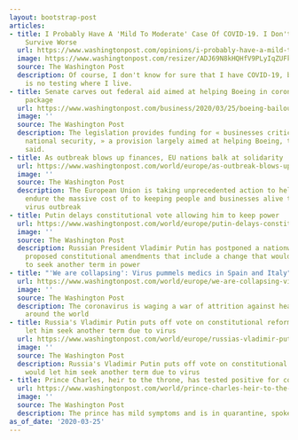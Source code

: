 ```yaml
---
layout: bootstrap-post
articles:
- title: I Probably Have A 'Mild To Moderate' Case Of COVID-19. I Don't Think I Could
    Survive Worse
  url: https://www.washingtonpost.com/opinions/i-probably-have-a-mild-to-moderate-case-of-covid-19-i-dont-think-i-could-survive-worse/2020/03/24/740b4d10-6de2-11ea-a3ec-70d7479d83f0_story.html
  image: https://www.washingtonpost.com/resizer/ADJ69N8kHQHfV9PLyIqZUFkAdn0=/1440x0/smart/arc-anglerfish-washpost-prod-washpost.s3.amazonaws.com/public/N5734ITN7EI6VMKI4THD7PMFWU.jpg
  source: The Washington Post
  description: Of course, I don't know for sure that I have COVID-19, because there
    is no testing where I live.
- title: Senate carves out federal aid aimed at helping Boeing in coronavirus stimulus
    package
  url: https://www.washingtonpost.com/business/2020/03/25/boeing-bailout-coronavirus/
  image: ''
  source: The Washington Post
  description: The legislation provides funding for « businesses critical to maintaining
    national security, » a provision largely aimed at helping Boeing, two officials
    said.
- title: As outbreak blows up finances, EU nations balk at solidarity
  url: https://www.washingtonpost.com/world/europe/as-outbreak-blows-up-finances-eu-nations-balk-at-solidarity/2020/03/25/a41430a6-6e9d-11ea-a156-0048b62cdb51_story.html
  image: ''
  source: The Washington Post
  description: The European Union is taking unprecedented action to help member countries
    endure the massive cost of to keeping people and businesses alive through the
    virus outbreak
- title: Putin delays constitutional vote allowing him to keep power
  url: https://www.washingtonpost.com/world/europe/putin-delays-constitutional-vote-allowing-him-to-keep-power/2020/03/25/9a92a382-6e9d-11ea-a156-0048b62cdb51_story.html
  image: ''
  source: The Washington Post
  description: Russian President Vladimir Putin has postponed a nationwide vote on
    proposed constitutional amendments that include a change that would allow him
    to seek another term in power
- title: "'We are collapsing': Virus pummels medics in Spain and Italy"
  url: https://www.washingtonpost.com/world/europe/we-are-collapsing-virus-pummels-medics-in-spain-and-italy/2020/03/25/f8bfc4e0-6e9c-11ea-a156-0048b62cdb51_story.html
  image: ''
  source: The Washington Post
  description: The coronavirus is waging a war of attrition against health care workers
    around the world
- title: Russia's Vladimir Putin puts off vote on constitutional reforms that would
    let him seek another term due to virus
  url: https://www.washingtonpost.com/world/europe/russias-vladimir-putin-puts-off-vote-on-constitutional-reforms-that-would-let-him-seek-another-term-due-to-virus/2020/03/25/e8555b56-6e9c-11ea-a156-0048b62cdb51_story.html
  image: ''
  source: The Washington Post
  description: Russia's Vladimir Putin puts off vote on constitutional reforms that
    would let him seek another term due to virus
- title: Prince Charles, heir to the throne, has tested positive for coronavirus
  url: https://www.washingtonpost.com/world/prince-charles-heir-to-the-throne-has-tested-positive-for-coronavirus/2020/03/25/fee50f02-6e87-11ea-a156-0048b62cdb51_story.html
  image: ''
  source: The Washington Post
  description: The prince has mild symptoms and is in quarantine, spokesman says.
as_of_date: '2020-03-25'
---
```


